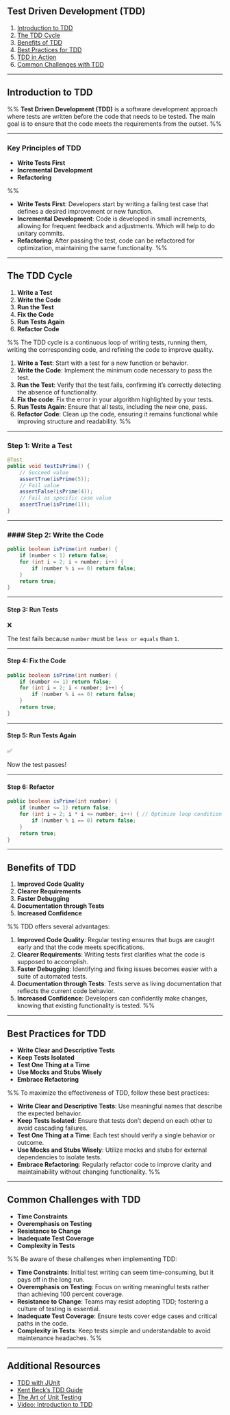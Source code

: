 ## Test Driven Development (TDD)

1. [Introduction to TDD](#introduction-to-tdd)
2. [The TDD Cycle](#the-tdd-cycle)
3. [Benefits of TDD](#benefits-of-tdd)
4. [Best Practices for TDD](#best-practices-for-tdd)
5. [TDD in Action](#tdd-in-action)
6. [Common Challenges with TDD](#common-challenges-with-tdd)

---
## Introduction to TDD

%%
**Test Driven Development (TDD)** is a software development approach where tests are written before the code that needs to be tested. The main goal is to ensure that the code meets the requirements from the outset.
%%

---
### Key Principles of TDD

- **Write Tests First**
- **Incremental Development**
- **Refactoring**

%%
- **Write Tests First**: Developers start by writing a failing test case that defines a desired improvement or new function.
- **Incremental Development**: Code is developed in small increments, allowing for frequent feedback and adjustments. Which will help to do unitary commits.
- **Refactoring**: After passing the test, code can be refactored for optimization, maintaining the same functionality.
%%

---
## The TDD Cycle

1. **Write a Test**
2. **Write the Code**
3. **Run the Test**
4. **Fix the Code**
5. **Run Tests Again**
6. **Refactor Code**

%%
The TDD cycle is a continuous loop of writing tests, running them, writing the corresponding code, and refining the code to improve quality. 

1. **Write a Test**: Start with a test for a new function or behavior.
2. **Write the Code**: Implement the minimum code necessary to pass the test.
3. **Run the Test**: Verify that the test fails, confirming it’s correctly detecting the absence of functionality.
4. **Fix the code**: Fix the error in your algorithm highlighted by your tests.
5. **Run Tests Again**: Ensure that all tests, including the new one, pass.
6. **Refactor Code**: Clean up the code, ensuring it remains functional while improving structure and readability.
%%

---
### Step 1: Write a Test

```java
@Test
public void testIsPrime() {
	// Succeed value
    assertTrue(isPrime(5));
    // Fail value
    assertFalse(isPrime(4));
    // Fail as specific case value
    assertTrue(isPrime(1));
}
```

---
### #### Step 2: Write the Code

```java
public boolean isPrime(int number) {
    if (number < 1) return false;
    for (int i = 2; i < number; i++) {
        if (number % i == 0) return false;
    }
    return true;
}
```

---
#### Step 3: Run Tests

❌

The test fails because `number` must be `less or equals` than `1`.

---
#### Step 4: Fix the Code

```java
public boolean isPrime(int number) {
    if (number <= 1) return false;
    for (int i = 2; i < number; i++) {
        if (number % i == 0) return false;
    }
    return true;
}
```

---
#### Step 5: Run Tests Again

✅

Now the test passes!

---
#### Step 6: Refactor

```java
public boolean isPrime(int number) {
    if (number <= 1) return false;
    for (int i = 2; i * i <= number; i++) { // Optimize loop condition
        if (number % i == 0) return false;
    }
    return true;
}
```

---
## Benefits of TDD

1. **Improved Code Quality**
2. **Clearer Requirements** 
3. **Faster Debugging**
4. **Documentation through Tests**
5. **Increased Confidence**

%%
TDD offers several advantages:

1. **Improved Code Quality**: Regular testing ensures that bugs are caught early and that the code meets specifications.
2. **Clearer Requirements**: Writing tests first clarifies what the code is supposed to accomplish.
3. **Faster Debugging**: Identifying and fixing issues becomes easier with a suite of automated tests.
4. **Documentation through Tests**: Tests serve as living documentation that reflects the current code behavior.
5. **Increased Confidence**: Developers can confidently make changes, knowing that existing functionality is tested.
%%

---
## Best Practices for TDD

- **Write Clear and Descriptive Tests**
- **Keep Tests Isolated**
- **Test One Thing at a Time**
- **Use Mocks and Stubs Wisely**
- **Embrace Refactoring**

%%
To maximize the effectiveness of TDD, follow these best practices:

- **Write Clear and Descriptive Tests**: Use meaningful names that describe the expected behavior.
- **Keep Tests Isolated**: Ensure that tests don’t depend on each other to avoid cascading failures.
- **Test One Thing at a Time**: Each test should verify a single behavior or outcome.
- **Use Mocks and Stubs Wisely**: Utilize mocks and stubs for external dependencies to isolate tests.
- **Embrace Refactoring**: Regularly refactor code to improve clarity and maintainability without changing functionality.
%%

---
## Common Challenges with TDD

- **Time Constraints**
- **Overemphasis on Testing**
- **Resistance to Change**
- **Inadequate Test Coverage**
- **Complexity in Tests**

%%
Be aware of these challenges when implementing TDD:

- **Time Constraints**: Initial test writing can seem time-consuming, but it pays off in the long run.
- **Overemphasis on Testing**: Focus on writing meaningful tests rather than achieving 100 percent coverage.
- **Resistance to Change**: Teams may resist adopting TDD; fostering a culture of testing is essential.
- **Inadequate Test Coverage**: Ensure tests cover edge cases and critical paths in the code.
- **Complexity in Tests**: Keep tests simple and understandable to avoid maintenance headaches.
%%

---
## Additional Resources

- [TDD with JUnit](https://junit.org/junit5/docs/current/user-guide/)
- [Kent Beck’s TDD Guide](http://a.co/edREtEm)
- [The Art of Unit Testing](https://www.manning.com/books/the-art-of-unit-testing)
- [Video: Introduction to TDD](https://www.youtube.com/watch?v=Z3bTp5dJ1v8)
